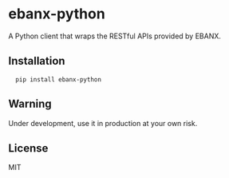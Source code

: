 # ebanx-python

A Python client that wraps the RESTful APIs provided by EBANX.

## Installation
```
  pip install ebanx-python
```

## Warning
Under development, use it in production at your own risk.

## License
MIT
